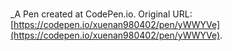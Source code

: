 # 
 _A Pen created at CodePen.io. Original URL: [https://codepen.io/xuenan980402/pen/yWWYVe](https://codepen.io/xuenan980402/pen/yWWYVe).

 